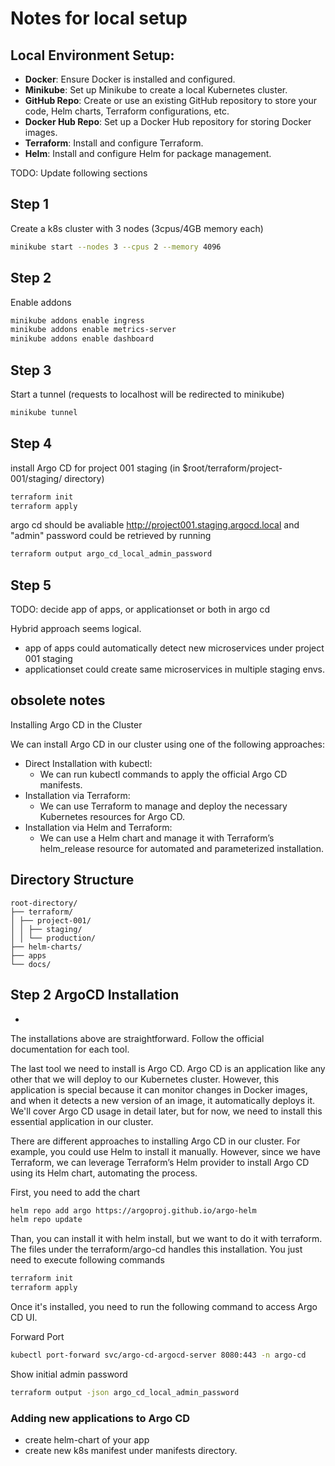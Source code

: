 # Notes for local setup

## Local Environment Setup:

- **Docker**: Ensure Docker is installed and configured.
- **Minikube**: Set up Minikube to create a local Kubernetes cluster.
- **GitHub Repo**: Create or use an existing GitHub repository to store your code, Helm charts, Terraform configurations, etc.
- **Docker Hub Repo**: Set up a Docker Hub repository for storing Docker images.
- **Terraform**: Install and configure Terraform.
- **Helm**: Install and configure Helm for package management.

TODO: Update following sections

## Step 1

Create a k8s cluster with 3 nodes (3cpus/4GB memory each)

```bash
minikube start --nodes 3 --cpus 2 --memory 4096
```

## Step 2

Enable addons

```bash
minikube addons enable ingress
minikube addons enable metrics-server
minikube addons enable dashboard
```

## Step 3

Start a tunnel (requests to localhost will be redirected to minikube)

```bash
minikube tunnel
```

## Step 4

install Argo CD for project 001 staging (in $root/terraform/project-001/staging/ directory)

```bash
terraform init
terraform apply
```

argo cd should be avaliable http://project001.staging.argocd.local
and "admin" password could be retrieved by running

```bash
terraform output argo_cd_local_admin_password
```

## Step 5

TODO: decide app of apps, or applicationset or both in argo cd

Hybrid approach seems logical.

- app of apps could automatically detect new microservices under project 001 staging
- applicationset could create same microservices in multiple staging envs.

## obsolete notes

Installing Argo CD in the Cluster

We can install Argo CD in our cluster using one of the following approaches:

- Direct Installation with kubectl:
  - We can run kubectl commands to apply the official Argo CD manifests.
- Installation via Terraform:
  - We can use Terraform to manage and deploy the necessary Kubernetes resources for Argo CD.
- Installation via Helm and Terraform:
  - We can use a Helm chart and manage it with Terraform’s helm_release resource for automated and parameterized installation.

## Directory Structure

```
root-directory/
├── terraform/
│ ├── project-001/
│ │ ├── staging/
│ │ └── production/
├── helm-charts/
├── apps
└── docs/
```

## Step 2 ArgoCD Installation

-

The installations above are straightforward. Follow the official documentation for each tool.

The last tool we need to install is Argo CD. Argo CD is an application like any other that we will deploy to our Kubernetes cluster. However, this application is special because it can monitor changes in Docker images, and when it detects a new version of an image, it automatically deploys it. We'll cover Argo CD usage in detail later, but for now, we need to install this essential application in our cluster.

There are different approaches to installing Argo CD in our cluster. For example, you could use Helm to install it manually. However, since we have Terraform, we can leverage Terraform’s Helm provider to install Argo CD using its Helm chart, automating the process.

First, you need to add the chart

```bash
helm repo add argo https://argoproj.github.io/argo-helm
helm repo update
```

Than, you can install it with helm install, but we want to do it with terraform. The files under the terraform/argo-cd handles this installation. You just need to execute following commands

```bash
terraform init
terraform apply
```

Once it's installed, you need to run the following command to access Argo CD UI.

Forward Port

```bash
kubectl port-forward svc/argo-cd-argocd-server 8080:443 -n argo-cd
```

Show initial admin password

```bash
terraform output -json argo_cd_local_admin_password
```

### Adding new applications to Argo CD

- create helm-chart of your app
- create new k8s manifest under manifests directory.
